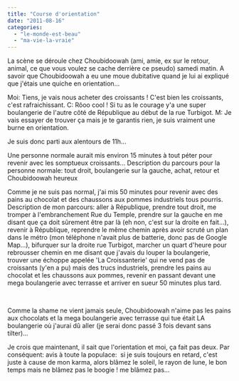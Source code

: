 ```yaml
---
title: "Course d'orientation"
date: "2011-08-16"
categories: 
  - "le-monde-est-beau"
  - "ma-vie-la-vraie"
---
```


La scène se déroule chez Choubidoowah (ami, amie, ex sur le retour, animal, ce que vous voulez se cache derrière ce pseudo) samedi matin. A savoir que Choubidoowah a eu une moue dubitative quand je lui ai expliqué que j'étais une quiche en orientation...

Moi: Tiens, je vais nous acheter des croissants ! C'est bien les croissants, c'est rafraichissant. C: Rôoo cool ! Si tu as le courage y'a une super boulangerie de l'autre côté de République au début de la rue Turbigot. M: Je vais essayer de trouver ça mais je te garantis rien, je suis vraiment une burne en orientation.

Je suis donc parti aux alentours de 11h...

Une personne normale aurait mis environ 15 minutes à tout péter pour revenir avec les somptueux croissants... Description du parcours pour la personne normale: tout droit, boulangerie sur la gauche, achat, retour et Choubidoowah heureux

Comme je ne suis pas normal, j'ai mis 50 minutes pour revenir avec des pains au chocolat et des chaussons aux pommes industriels tous pourris. Description de mon parcours: aller à République, prendre tout droit, me tromper à l'embranchement Rue du Temple, prendre sur la gauche en me disant que ça doit sûrement être par là (eh non, c'est sur la droite en fait...), revenir à République, reprendre le même chemin après avoir scruté un plan dans le métro (mon téléphone n'avait plus de batterie, donc pas de Google Map...), bifurquer sur la droite rue Turbigot, marcher un quart d'heure pour rebrousser chemin en me disant que j'avais du louper la boulangerie, trouver une échoppe appelée 'La Croissanterie' qui ne vend pas de croissants (y'en a pu) mais des trucs industriels, prendre les pains au chocolat et les chaussons aux pommes, revenir en passant devant une mega boulangerie avec terrasse et arriver en sueur 50 minutes plus tard.

 

Comme la shame ne vient jamais seule, Choubidoowah n'aime pas les pains aux chocolats et la mega boulangerie avec terrasse qui tue était LA boulangerie où j'aurai dû aller (je serai donc passé 3 fois devant sans tilter)...

Je crois que maintenant, il sait que l'orientation et moi, ça fait pas deux. Par conséquent: avis à toute la populace:  si je suis toujours en retard, c'est juste à cause de mon karma, alors blâmez le soleil, le rayon de lune, le bon temps mais ne blâmez pas le boogie ! me blâmez pas...
